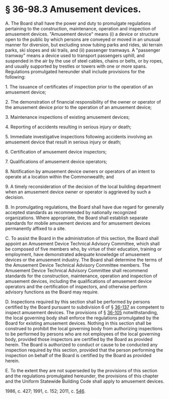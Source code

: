 # § 36-98.3 Amusement devices.

<p>A. The Board shall have the power and duty to promulgate regulations pertaining to the construction, maintenance, operation and inspection of amusement devices. "Amusement device" means (i) a device or structure open to the public by which persons are conveyed or moved in an unusual manner for diversion, but excluding snow tubing parks and rides, ski terrain parks, ski slopes and ski trails, and (ii) passenger tramways. A "passenger tramway" means a device used to transport passengers uphill, and suspended in the air by the use of steel cables, chains or belts, or by ropes, and usually supported by trestles or towers with one or more spans. Regulations promulgated hereunder shall include provisions for the following:</p><p>1. The issuance of certificates of inspection prior to the operation of an amusement device;</p><p>2. The demonstration of financial responsibility of the owner or operator of the amusement device prior to the operation of an amusement device;</p><p>3. Maintenance inspections of existing amusement devices;</p><p>4. Reporting of accidents resulting in serious injury or death;</p><p>5. Immediate investigative inspections following accidents involving an amusement device that result in serious injury or death;</p><p>6. Certification of amusement device inspectors;</p><p>7. Qualifications of amusement device operators;</p><p>8. Notification by amusement device owners or operators of an intent to operate at a location within the Commonwealth; and</p><p>9. A timely reconsideration of the decision of the local building department when an amusement device owner or operator is aggrieved by such a decision.</p><p>B. In promulgating regulations, the Board shall have due regard for generally accepted standards as recommended by nationally recognized organizations. Where appropriate, the Board shall establish separate standards for mobile amusement devices and for amusement devices permanently affixed to a site.</p><p>C. To assist the Board in the administration of this section, the Board shall appoint an Amusement Device Technical Advisory Committee, which shall be composed of five members who, by virtue of their education, training or employment, have demonstrated adequate knowledge of amusement devices or the amusement industry. The Board shall determine the terms of the Amusement Device Technical Advisory Committee members. The Amusement Device Technical Advisory Committee shall recommend standards for the construction, maintenance, operation and inspection of amusement devices, including the qualifications of amusement device operators and the certification of inspectors, and otherwise perform advisory functions as the Board may require.</p><p>D. Inspections required by this section shall be performed by persons certified by the Board pursuant to subdivision 6 of § <a href='http://law.lis.virginia.gov/vacode/36-137/'>36-137</a> as competent to inspect amusement devices. The provisions of § <a href='http://law.lis.virginia.gov/vacode/36-105/'>36-105</a> notwithstanding, the local governing body shall enforce the regulations promulgated by the Board for existing amusement devices. Nothing in this section shall be construed to prohibit the local governing body from authorizing inspections to be performed by persons who are not employees of the local governing body, provided those inspectors are certified by the Board as provided herein. The Board is authorized to conduct or cause to be conducted any inspection required by this section, provided that the person performing the inspection on behalf of the Board is certified by the Board as provided herein.</p><p>E. To the extent they are not superseded by the provisions of this section and the regulations promulgated hereunder, the provisions of this chapter and the Uniform Statewide Building Code shall apply to amusement devices.</p><p>1986, c. 427; 1991, c. 152; 2011, c. <a href='http://lis.virginia.gov/cgi-bin/legp604.exe?111+ful+CHAP0546'>546</a>.</p>